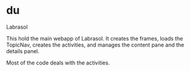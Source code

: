 du
==

Labrasol

This hold the main webapp of Labrasol. It creates the frames,
loads the TopicNav, creates the activities, and manages the content pane
and the details panel.

Most of the code deals with the activities.
